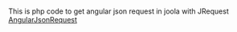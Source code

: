 <h1></h1>
<p>This is php code to get angular json request in joola with JRequest <a href="https://github.com/mixas8383/utilities/blob/master/php/AngularJsonRequest.txt">AngularJsonRequest</a></p>

